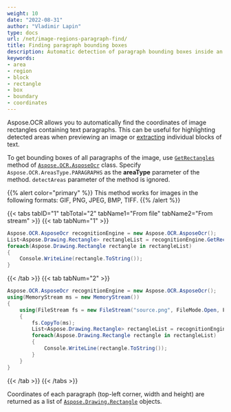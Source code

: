 ```yaml
---
weight: 10
date: "2022-08-31"
author: "Vladimir Lapin"
type: docs
url: /net/image-regions-paragraph-find/
title: Finding paragraph bounding boxes
description: Automatic detection of paragraph bounding boxes inside an image.
keywords:
- area
- region
- block
- rectangle
- box
- boundary
- coordinates
---
```


Aspose.OCR allows you to automatically find the coordinates of image rectangles containing text paragraphs. This can be useful for highlighting detected areas when previewing an image or [extracting](/ocr/net/image-regions-extract/) individual blocks of text.

To get bounding boxes of all paragraphs of the image, use [`GetRectangles`](https://reference.aspose.com/ocr/net/aspose.ocr/asposeocr/getrectangles/) method of [`Aspose.OCR.AsposeOcr`](https://reference.aspose.com/ocr/net/aspose.ocr/asposeocr/) class. Specify `Aspose.OCR.AreasType.PARAGRAPHS` as the **areaType** parameter of the method. `detectAreas` parameter of the method is ignored.

{{% alert color="primary" %}}
This method works for images in the following formats: GIF, PNG, JPEG, BMP, TIFF.
{{% /alert %}}

{{< tabs tabID="1" tabTotal="2" tabName1="From file" tabName2="From stream" >}}
{{< tab tabNum="1" >}}
```csharp
Aspose.OCR.AsposeOcr recognitionEngine = new Aspose.OCR.AsposeOcr();
List<Aspose.Drawing.Rectangle> rectangleList = recognitionEngine.GetRectangles("source.png", Aspose.OCR.AreasType.PARAGRAPHS);
foreach(Aspose.Drawing.Rectangle rectangle in rectangleList)
{
	Console.WriteLine(rectangle.ToString());
}
```
{{< /tab >}}
{{< tab tabNum="2" >}}
```csharp
Aspose.OCR.AsposeOcr recognitionEngine = new Aspose.OCR.AsposeOcr();
using(MemoryStream ms = new MemoryStream())
{
	using(FileStream fs = new FileStream("source.png", FileMode.Open, FileAccess.Read))
	{
		fs.CopyTo(ms);
		List<Aspose.Drawing.Rectangle> rectangleList = recognitionEngine.GetRectangles(ms, Aspose.OCR.AreasType.PARAGRAPHS);
		foreach(Aspose.Drawing.Rectangle rectangle in rectangleList)
		{
			Console.WriteLine(rectangle.ToString());
		}
	}
}
```
{{< /tab >}}
{{< /tabs >}}

Coordinates of each paragraph (top-left corner, width and height) are returned as a list of [`Aspose.Drawing.Rectangle`](https://reference.aspose.com/pdf/net/aspose.pdf.drawing/rectangle/) objects.
